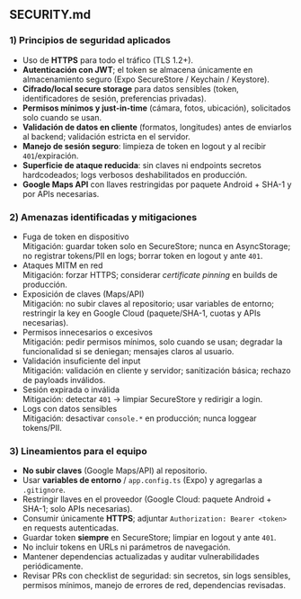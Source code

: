 
## SECURITY.md

### 1) Principios de seguridad aplicados
- Uso de **HTTPS** para todo el tráfico (TLS 1.2+).
- **Autenticación con JWT**; el token se almacena únicamente en almacenamiento seguro (Expo SecureStore / Keychain / Keystore).
- **Cifrado/local secure storage** para datos sensibles (token, identificadores de sesión, preferencias privadas).
- **Permisos mínimos y just-in-time** (cámara, fotos, ubicación), solicitados solo cuando se usan.
- **Validación de datos en cliente** (formatos, longitudes) antes de enviarlos al backend; validación estricta en el servidor.
- **Manejo de sesión seguro**: limpieza de token en logout y al recibir `401`/expiración.
- **Superficie de ataque reducida**: sin claves ni endpoints secretos hardcodeados; logs verbosos deshabilitados en producción.
- **Google Maps API** con llaves restringidas por paquete Android + SHA-1 y por APIs necesarias.

### 2) Amenazas identificadas y mitigaciones
- Fuga de token en dispositivo  
  Mitigación: guardar token solo en SecureStore; nunca en AsyncStorage; no registrar tokens/PII en logs; borrar token en logout y ante `401`.
- Ataques MITM en red  
  Mitigación: forzar HTTPS; considerar *certificate pinning* en builds de producción.
- Exposición de claves (Maps/API)  
  Mitigación: no subir claves al repositorio; usar variables de entorno; restringir la key en Google Cloud (paquete/SHA-1, cuotas y APIs necesarias).
- Permisos innecesarios o excesivos  
  Mitigación: pedir permisos mínimos, solo cuando se usan; degradar la funcionalidad si se deniegan; mensajes claros al usuario.
- Validación insuficiente del input  
  Mitigación: validación en cliente y servidor; sanitización básica; rechazo de payloads inválidos.
- Sesión expirada o inválida  
  Mitigación: detectar `401` → limpiar SecureStore y redirigir a login.
- Logs con datos sensibles  
  Mitigación: desactivar `console.*` en producción; nunca loggear tokens/PII.

### 3) Lineamientos para el equipo
- **No subir claves** (Google Maps/API) al repositorio.
- Usar **variables de entorno** / `app.config.ts` (Expo) y agregarlas a `.gitignore`.
- Restringir llaves en el proveedor (Google Cloud: paquete Android + SHA-1; solo APIs necesarias).
- Consumir únicamente **HTTPS**; adjuntar `Authorization: Bearer <token>` en requests autenticadas.
- Guardar token **siempre** en SecureStore; limpiar en logout y ante `401`.
- No incluir tokens en URLs ni parámetros de navegación.
- Mantener dependencias actualizadas y auditar vulnerabilidades periódicamente.
- Revisar PRs con checklist de seguridad: sin secretos, sin logs sensibles, permisos mínimos, manejo de errores de red, dependencias revisadas.

